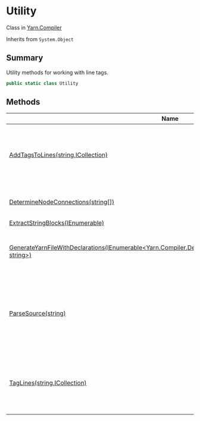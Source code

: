 # Utility

Class in [Yarn.Compiler](../)

Inherits from `System.Object`

## Summary

Utility methods for working with line tags.

```csharp
public static class Utility
```

## Methods

| Name                                                                                                                                                                                   | Description                                                                                                                       |
| -------------------------------------------------------------------------------------------------------------------------------------------------------------------------------------- | --------------------------------------------------------------------------------------------------------------------------------- |
| [AddTagsToLines(string,ICollection)](yarn.compiler.utility.addtagstolines.md)                                                                                                          | Given Yarn source code, adds line tags to the ends of all lines that need one and do not already have one.                        |
| [DetermineNodeConnections(string\[\])](yarn.compiler.utility.determinenodeconnections.md)                                                                                              | Finds and collates every jump in every node.                                                                                      |
| [ExtractStringBlocks(IEnumerable)](yarn.compiler.utility.extractstringblocks.md)                                                                                                       |                                                                                                                                   |
| [GenerateYarnFileWithDeclarations(IEnumerable\<Yarn.Compiler.Declaration>,string,IEnumerable,IDictionary\<string, string>)](yarn.compiler.utility.generateyarnfilewithdeclarations.md) | Generates a Yarn script that contains a node that declares variables.                                                             |
| [ParseSource(string)](yarn.compiler.utility.parsesource.md)                                                                                                                            | Parses a string of Yarn source code, and produces a FileParseResult and (if there were any problems) a collection of diagnostics. |
| [TagLines(string,ICollection)](yarn.compiler.utility.taglines.md)                                                                                                                      | Given Yarn source code, adds line tags to the ends of all lines that need one and do not already have one.                        |
